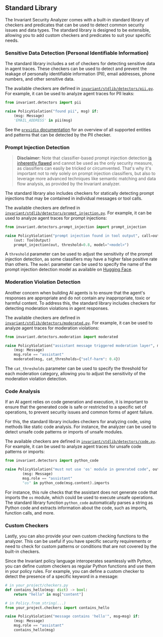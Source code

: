 ## Standard Library

The Invariant Security Analyzer comes with a built-in standard library of checkers and predicates that can be used to detect common security issues and data types. The standard library is designed to be extensible, allowing you to add custom checkers and predicates to suit your specific needs.

### Sensitive Data Detection (Personal Identifiable Information)

The standard library includes a set of checkers for detecting sensitive data in agent traces. These checkers can be used to detect and prevent the leakage of personally identifiable information (PII), email addresses, phone numbers, and other sensitive data.

The available checkers are defined in [`invariant/stdlib/detectors/pii.py`](./invariant/stdlib/invariant/detectors/pii.py). For example, it can be used to analyze agent traces for PII leaks:

```python
from invariant.detectors import pii

raise PolicyViolation("found pii", msg) if:
    (msg: Message)
    'EMAIL_ADDRESS' in pii(msg)
```

See the [`presidio` documentation](https://microsoft.github.io/presidio/supported_entities/) for an overview of all supported entities and patterns that can be detected by the PII checker.

### Prompt Injection Detection

> **Disclaimer:** Note that classifier-based prompt injection detection [is inherently flawed](https://lve-project.org/blog/how-effective-are-llm-safety-filters.html) and cannot be used as the only security measure, as classifiers can easily be tricked or circumvented. That's why it's important not to rely solely on prompt injection classifiers, but also to leverage more advanced techniques like semantic matching and data flow analysis, as provided by the Invariant analyzer.

The standard library also includes checkers for statically detecting prompt injections that may be contained in individual messages or tool calls. 

The available checkers are defined in [`invariant/stdlib/detectors/prompt_injection.py`](./invariant/stdlib/invariant/detectors/prompt_injection.py). For example, it can be used to analyze agent traces for prompt injections:

```python
from invariant.detectors.prompt_injection import prompt_injection

raise PolicyViolation("prompt injection found in tool output", call=out) if:
    (out: ToolOutput)
    prompt_injection(out, threshold=0.8, model="<model>")
```

A `threshold` parameter can be used to adjust the sensitivity of the prompt injection detection, as some classifiers may have a higher false positive rate than others. The `model` parameter can be used to specify the name of the prompt injection detection model as available on [Hugging Face](https://huggingface.co/models).

### Moderation Violation Detection

Another concern when building AI agents is to ensure that the agent's responses are appropriate and do not contain any inappropriate, toxic or harmful content. To address this, the standard library includes checkers for detecting moderation violations in agent responses.

The available checkers are defined in [`invariant/stdlib/detectors/moderated.py`](./invariant/stdlib/invariant/detectors/moderation.py). For example, it can be used to analyze agent traces for moderation violations:

```python
from invariant.detectors.moderation import moderated

raise PolicyViolation("assistant message triggered moderation layer", msg=msg) if:
    (msg: Message)
    msg.role == "assistant"
    moderated(msg, cat_thresholds={"self-harm": 0.4})
```

The `cat_thresholds` parameter can be used to specify the threshold for each moderation category, allowing you to adjust the sensitivity of the moderation violation detection.

### Code Analysis

If an AI agent relies on code generation and execution, it is important to ensure that the generated code is safe or restricted to a specific set of operations, to prevent security issues and common forms of agent failure.

For this, the standard library includes checkers for analyzing code, using methods like static code analysis. For instance, the analyzer can be used to detect unsafe code patterns or imports of unsafe modules.

The available checkers are defined in [`invariant/stdlib/detectors/code.py`](./invariant/stdlib/invariant/detectors/code.py). For example, it can be used to analyze agent traces for unsafe code patterns or imports:

```python
from invariant.detectors import python_code

raise PolicyViolation("must not use 'os' module in generated code", out=msg) if:
        (msg: Message)
        msg.role == "assistant"
        "os" in python_code(msg.content).imports
```

For instance, this rule checks that the assistant does not generate code that imports the `os` module, which could be used to execute unsafe operations. The standard library function `python_code` automatically parses a string as Python code and extracts information about the code, such as imports, function calls, and more.

### Custom Checkers

Lastly, you can also provide your own custom checking functions to the analyzer. This can be useful if you have specific security requirements or need to check for custom patterns or conditions that are not covered by the built-in checkers.

Since the Invariant policy language interoperates seamlessly with Python, you can define custom checkers as regular Python functions and use them in your policy rules. For example, you can define a custom checker to detect the presence of a specific keyword in a message:

```python
# in your_project/checkers.py
def contains_hello(msg: dict) -> bool:
    return "hello" in msg["content"]
```

```python
# in Policy.from_string(...)
from your_project.checkers import contains_hello

raise PolicyViolation("message contains 'hello'", msg=msg) if:
    (msg: Message)
    msg.role == "assistant"
    contains_hello(msg)
```
